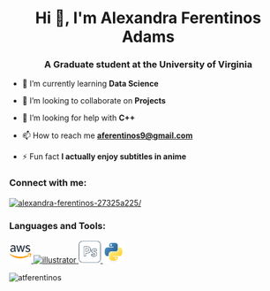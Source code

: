 <h1 align="center">Hi 👋, I'm Alexandra Ferentinos Adams</h1>
<h3 align="center">A Graduate student at the University of Virginia</h3>

- 🌱 I’m currently learning **Data Science**

- 👯 I’m looking to collaborate on **Projects**

- 🤝 I’m looking for help with **C++**

- 📫 How to reach me **aferentinos9@gmail.com**

- ⚡ Fun fact **I actually enjoy subtitles in anime**

<h3 align="left">Connect with me:</h3>
<p align="left">
<a href="https://linkedin.com/in/alexandra-ferentinos-27325a225/" target="blank"><img align="center" src="https://raw.githubusercontent.com/rahuldkjain/github-profile-readme-generator/master/src/images/icons/Social/linked-in-alt.svg" alt="alexandra-ferentinos-27325a225/" height="30" width="40" /></a>
</p>

<h3 align="left">Languages and Tools:</h3>
<p align="left"> <a href="https://aws.amazon.com" target="_blank" rel="noreferrer"> <img src="https://raw.githubusercontent.com/devicons/devicon/master/icons/amazonwebservices/amazonwebservices-original-wordmark.svg" alt="aws" width="40" height="40"/> </a> <a href="https://www.adobe.com/in/products/illustrator.html" target="_blank" rel="noreferrer"> <img src="https://www.vectorlogo.zone/logos/adobe_illustrator/adobe_illustrator-icon.svg" alt="illustrator" width="40" height="40"/> </a> <a href="https://www.photoshop.com/en" target="_blank" rel="noreferrer"> <img src="https://raw.githubusercontent.com/devicons/devicon/master/icons/photoshop/photoshop-line.svg" alt="photoshop" width="40" height="40"/> </a> <a href="https://www.python.org" target="_blank" rel="noreferrer"> <img src="https://raw.githubusercontent.com/devicons/devicon/master/icons/python/python-original.svg" alt="python" width="40" height="40"/> </a> </p>



<p><img align="center" src="https://github-readme-streak-stats.herokuapp.com/?user=atferentinos&" alt="atferentinos" /></p>

